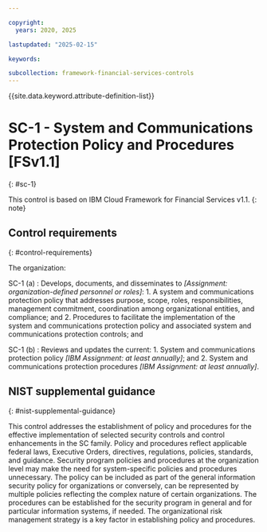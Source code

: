 ```yaml
---

copyright:
  years: 2020, 2025

lastupdated: "2025-02-15"

keywords:

subcollection: framework-financial-services-controls
---
```


{{site.data.keyword.attribute-definition-list}}

               
# SC-1 - System and Communications Protection Policy and Procedures [FSv1.1]
{: #sc-1}

This control is based on IBM Cloud Framework for Financial Services v1.1.
{: note}


## Control requirements
{: #control-requirements}

The organization:

SC-1 (a)
    : Develops, documents, and disseminates to _[Assignment: organization-defined personnel or roles]_:
      1. A system and communications protection policy that addresses purpose, scope, roles, responsibilities, management commitment, coordination among organizational entities, and compliance; and
      2. Procedures to facilitate the implementation of the system and communications protection policy and associated system and communications protection controls; and

SC-1 (b)
    : Reviews and updates the current:
      1. System and communications protection policy _[IBM Assignment: at least annually]_; and
      2. System and communications protection procedures _[IBM Assignment: at least annually]_.

## NIST supplemental guidance
{: #nist-supplemental-guidance}

This control addresses the establishment of policy and procedures for the effective implementation of selected security controls and control enhancements in the SC family. Policy and procedures reflect applicable federal laws, Executive Orders, directives, regulations, policies, standards, and guidance. Security program policies and procedures at the organization level may make the need for system-specific policies and procedures unnecessary. The policy can be included as part of the general information security policy for organizations or conversely, can be represented by multiple policies reflecting the complex nature of certain organizations. The procedures can be established for the security program in general and for particular information systems, if needed. The organizational risk management strategy is a key factor in establishing policy and procedures.





